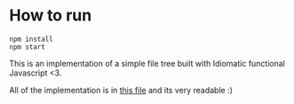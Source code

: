 # How to run

```
npm install
npm start
```

This is an implementation of a simple file tree built with Idiomatic functional Javascript <3.

All of the implementation is in [this file](https://github.com/swapnilmishra/simple-file-tree/blob/master/public/javascripts/index.js) and its very readable :)
